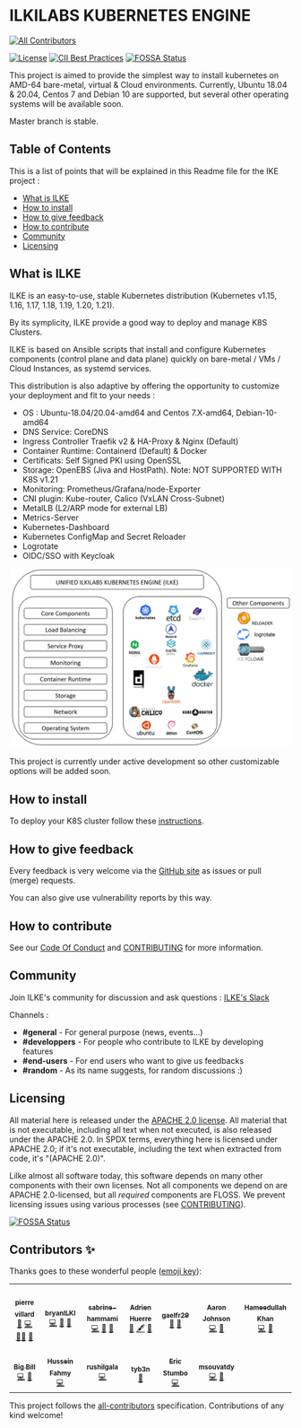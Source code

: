 # ILKILABS KUBERNETES ENGINE
<!-- ALL-CONTRIBUTORS-BADGE:START - Do not remove or modify this section -->
[![All Contributors](https://img.shields.io/badge/all_contributors-13-orange.svg?style=flat-square)](#contributors-)
<!-- ALL-CONTRIBUTORS-BADGE:END -->

[![License](https://img.shields.io/badge/License-Apache%202.0-blue.svg)](https://opensource.org/licenses/Apache-2.0)
[![CII Best Practices](https://bestpractices.coreinfrastructure.org/projects/4797/badge)](https://bestpractices.coreinfrastructure.org/projects/4797)
[![FOSSA Status](https://app.fossa.com/api/projects/git%2Bgithub.com%2Filkilabs%2Filke.svg?type=shield)](https://app.fossa.com/projects/git%2Bgithub.com%2Filkilabs%2Filke?ref=badge_shield)

This project is aimed to provide the simplest way to install kubernetes on AMD-64 bare-metal, virtual & Cloud environments.
Currently, Ubuntu 18.04 & 20.04,  Centos 7 and Debian 10  are supported, but several other operating systems will be available soon.

Master branch is stable.

## Table of Contents

This is a list of points that will be explained in this Readme file for the IKE project :

- [What is ILKE](#what-is-ilke)
- [How to install](#how-to-install)
- [How to give feedback](#how-to-give-feedback)
- [How to contribute](#how-to-contribute)
- [Community](#community)
- [Licensing](#licensing)

## What is ILKE

ILKE is an easy-to-use, stable Kubernetes distribution (Kubernetes v1.15, 1.16, 1.17, 1.18, 1.19, 1.20, 1.21).

By its symplicity, ILKE provide a good way to deploy and manage K8S Clusters.

ILKE is based on Ansible scripts that install and configure Kubernetes components (control plane and data plane) quickly on bare-metal / VMs / Cloud Instances, as systemd services.

This distribution is also adaptive by offering the opportunity to customize your deployment and fit to your needs : 
* OS : Ubuntu-18.04/20.04-amd64 and Centos 7.X-amd64, Debian-10-amd64 
* DNS Service: CoreDNS
* Ingress Controller Traefik v2 & HA-Proxy & Nginx (Default)
* Container Runtime: Containerd (Default) & Docker
* Certificats: Self Signed PKI using OpenSSL
* Storage: OpenEBS (Jiva and HostPath). Note: NOT SUPPORTED WITH K8S v1.21
* Monitoring: Prometheus/Grafana/node-Exporter
* CNI plugin: Kube-router, Calico (VxLAN Cross-Subnet)
* MetalLB (L2/ARP mode for external LB)
* Metrics-Server
* Kubernetes-Dashboard
* Kubernetes ConfigMap and Secret Reloader
* Logrotate
* OIDC/SSO with Keycloak

![ILKE](./images/ILKE.png)

This project is currently under active development so other customizable options will be added soon.

## How to install

To deploy your K8S cluster follow these [instructions](docs/instructions.md).

## How to give feedback

Every feedback is very welcome via the
[GitHub site](https://github.com/ilkilabs/ilke)
as issues or pull (merge) requests.

You can also give use vulnerability reports by this way.
## How to contribute


See our [Code Of Conduct](https://github.com/ilkilabs/ilke/blob/master/CODE_OF_CONDUCT.md) and [CONTRIBUTING](https://github.com/ilkilabs/ilke/blob/master/docs/CONTRIBUTING.md) for more information.

## Community

Join ILKE's community for discussion and ask questions : [ILKE's Slack](http://slack.agorakube.ilkilabs.io/)

Channels :
- **#general** - For general purpose (news, events...)
- **#developpers** - For people who contribute to ILKE by developing features
- **#end-users** - For end users who want to give us feedbacks
- **#random** - As its name suggests, for random discussions :)

## Licensing

All material here is released under the [APACHE 2.0 license](./LICENSE).
All material that is not executable, including all text when not executed,
is also released under the APACHE 2.0.
In SPDX terms, everything here is licensed under APACHE 2.0;
if it's not executable, including the text when extracted from code, it's
"(APACHE 2.0)".

Lilke almost all software today, this software depends on many
other components with their own licenses.
Not all components we depend on are APACHE 2.0-licensed, but all
*required* components are FLOSS. We prevent licensing issues
using various processes (see [CONTRIBUTING](./docs/CONTRIBUTING.md)).


[![FOSSA Status](https://app.fossa.com/api/projects/git%2Bgithub.com%2Filkilabs%2Filke.svg?type=large)](https://app.fossa.com/projects/git%2Bgithub.com%2Filkilabs%2Filke?ref=badge_large)

## Contributors ✨

Thanks goes to these wonderful people ([emoji key](https://allcontributors.org/docs/en/emoji-key)):

<!-- ALL-CONTRIBUTORS-LIST:START - Do not remove or modify this section -->
<!-- prettier-ignore-start -->
<!-- markdownlint-disable -->
<table>
  <tr>
    <td align="center"><a href="https://www.ilki.fr/"><img src="https://avatars.githubusercontent.com/u/43336050?v=4?s=100" width="100px;" alt=""/><br /><sub><b>pierre villard</b></sub></a><br /><a href="#projectManagement-pierreilki" title="Project Management">📆</a> <a href="https://github.com/ilkilabs/ilke/commits?author=pierreilki" title="Code">💻</a> <a href="#mentoring-pierreilki" title="Mentoring">🧑‍🏫</a> <a href="https://github.com/ilkilabs/ilke/commits?author=pierreilki" title="Documentation">📖</a></td>
    <td align="center"><a href="https://github.com/bryanILKI"><img src="https://avatars.githubusercontent.com/u/79568169?v=4?s=100" width="100px;" alt=""/><br /><sub><b>bryanILKI</b></sub></a><br /><a href="https://github.com/ilkilabs/ilke/commits?author=bryanILKI" title="Code">💻</a> <a href="#maintenance-bryanILKI" title="Maintenance">🚧</a> <a href="https://github.com/ilkilabs/ilke/commits?author=bryanILKI" title="Documentation">📖</a></td>
    <td align="center"><a href="https://github.com/sabrine-hammami"><img src="https://avatars.githubusercontent.com/u/79543319?v=4?s=100" width="100px;" alt=""/><br /><sub><b>sabrine-hammami</b></sub></a><br /><a href="https://github.com/ilkilabs/ilke/commits?author=sabrine-hammami" title="Code">💻</a> <a href="#maintenance-sabrine-hammami" title="Maintenance">🚧</a> <a href="https://github.com/ilkilabs/ilke/commits?author=sabrine-hammami" title="Documentation">📖</a></td>
    <td align="center"><a href="https://github.com/ur2p0"><img src="https://avatars.githubusercontent.com/u/32265063?v=4?s=100" width="100px;" alt=""/><br /><sub><b>Adrien Huerre</b></sub></a><br /><a href="https://github.com/ilkilabs/ilke/commits?author=ur2p0" title="Documentation">📖</a> <a href="#content-ur2p0" title="Content">🖋</a> <a href="#projectManagement-ur2p0" title="Project Management">📆</a></td>
    <td align="center"><a href="https://github.com/gaelfr29"><img src="https://avatars.githubusercontent.com/u/43063988?v=4?s=100" width="100px;" alt=""/><br /><sub><b>gaelfr29</b></sub></a><br /><a href="#business-gaelfr29" title="Business development">💼</a> <a href="#projectManagement-gaelfr29" title="Project Management">📆</a></td>
    <td align="center"><a href="http://aaronjohnson.io"><img src="https://avatars.githubusercontent.com/u/1386238?v=4?s=100" width="100px;" alt=""/><br /><sub><b>Aaron Johnson</b></sub></a><br /><a href="https://github.com/ilkilabs/ilke/commits?author=acjohnson" title="Code">💻</a> <a href="https://github.com/ilkilabs/ilke/commits?author=acjohnson" title="Documentation">📖</a></td>
    <td align="center"><a href="http://hameedullah.com"><img src="https://avatars.githubusercontent.com/u/59614?v=4?s=100" width="100px;" alt=""/><br /><sub><b>Hameedullah Khan</b></sub></a><br /><a href="https://github.com/ilkilabs/ilke/commits?author=hameedullah" title="Code">💻</a> <a href="https://github.com/ilkilabs/ilke/commits?author=hameedullah" title="Documentation">📖</a></td>
  </tr>
  <tr>
    <td align="center"><a href="https://github.com/Flybro"><img src="https://avatars.githubusercontent.com/u/10743439?v=4?s=100" width="100px;" alt=""/><br /><sub><b>Big Bill</b></sub></a><br /><a href="https://github.com/ilkilabs/ilke/commits?author=Flybro" title="Code">💻</a> <a href="https://github.com/ilkilabs/ilke/commits?author=Flybro" title="Documentation">📖</a></td>
    <td align="center"><a href="https://github.com/husseinfahmy"><img src="https://avatars.githubusercontent.com/u/12388623?v=4?s=100" width="100px;" alt=""/><br /><sub><b>Hussein Fahmy</b></sub></a><br /><a href="https://github.com/ilkilabs/ilke/commits?author=husseinfahmy" title="Code">💻</a></td>
    <td align="center"><a href="https://github.com/rushilgala"><img src="https://avatars.githubusercontent.com/u/18123323?v=4?s=100" width="100px;" alt=""/><br /><sub><b>rushilgala</b></sub></a><br /><a href="https://github.com/ilkilabs/ilke/commits?author=rushilgala" title="Code">💻</a></td>
    <td align="center"><a href="https://github.com/tyb3n"><img src="https://avatars.githubusercontent.com/u/16243465?v=4?s=100" width="100px;" alt=""/><br /><sub><b>tyb3n</b></sub></a><br /><a href="https://github.com/ilkilabs/ilke/commits?author=tyb3n" title="Documentation">📖</a></td>
    <td align="center"><a href="https://ericstumbo.tech"><img src="https://avatars.githubusercontent.com/u/25944964?v=4?s=100" width="100px;" alt=""/><br /><sub><b>Eric Stumbo</b></sub></a><br /><a href="https://github.com/ilkilabs/ilke/commits?author=digikin" title="Code">💻</a></td>
    <td align="center"><a href="https://github.com/msouvatdy"><img src="https://avatars.githubusercontent.com/u/49560112?v=4?s=100" width="100px;" alt=""/><br /><sub><b>msouvatdy</b></sub></a><br /><a href="https://github.com/ilkilabs/ilke/commits?author=msouvatdy" title="Code">💻</a> <a href="https://github.com/ilkilabs/ilke/commits?author=msouvatdy" title="Documentation">📖</a></td>
  </tr>
</table>

<!-- markdownlint-restore -->
<!-- prettier-ignore-end -->

<!-- ALL-CONTRIBUTORS-LIST:END -->

This project follows the [all-contributors](https://github.com/all-contributors/all-contributors) specification. Contributions of any kind welcome!
